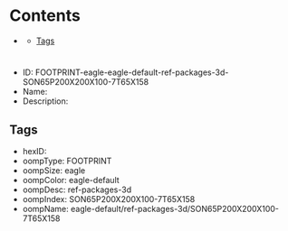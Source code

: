 



Contents
========

* [](#)
	* [Tags](#tags)

# 

- ID: FOOTPRINT-eagle-eagle-default-ref-packages-3d-SON65P200X200X100-7T65X158
- Name: 
- Description: 

## Tags

- hexID: 
- oompType: FOOTPRINT
- oompSize: eagle
- oompColor: eagle-default
- oompDesc: ref-packages-3d
- oompIndex: SON65P200X200X100-7T65X158
- oompName: eagle-default/ref-packages-3d/SON65P200X200X100-7T65X158
